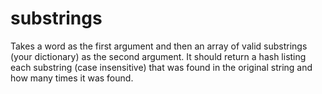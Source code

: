 # substrings

Takes a word as the first argument and then an array of valid substrings (your dictionary) as the second argument.
It should return a hash listing each substring (case insensitive) that was found in the original string and how many times it was found.
